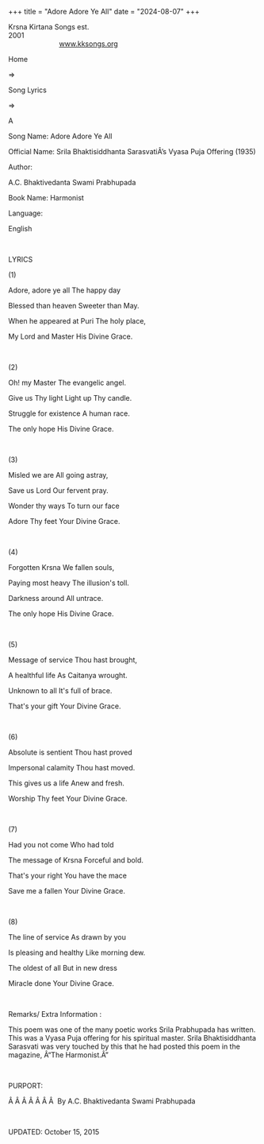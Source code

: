 +++ 
title = "Adore Adore Ye All"
date = "2024-08-07"
+++

Krsna Kirtana Songs est.
2001                                                                                                                                    
            
www.kksongs.org








Home
 
⇒
 
Song Lyrics
 
⇒
 
A


Song
Name: Adore Adore Ye All


Official
Name: Srila Bhaktisiddhanta SarasvatiÂ’s Vyasa Puja Offering (1935)


Author:

A.C. Bhaktivedanta Swami
Prabhupada


Book
Name: 
Harmonist


Language:

English


 


LYRICS


(1)


Adore,
adore ye all The happy day 


Blessed
than heaven Sweeter than May. 


When
he appeared at Puri The holy place, 


My
Lord and Master His Divine Grace. 


 


(2)


Oh! my
Master The evangelic angel. 


Give
us Thy light Light up Thy candle.


Struggle
for existence A human race. 


The
only hope His Divine Grace. 


 


(3) 


Misled
we are All going astray, 


Save
us Lord Our fervent pray. 


Wonder
thy ways To turn our face


Adore
Thy feet Your Divine Grace. 


 


(4)


Forgotten
Krsna We fallen souls, 


Paying
most heavy The illusion's toll. 


Darkness
around All untrace. 


The
only hope His Divine
Grace.              



 


(5)


Message
of service Thou hast brought,


A
healthful life As Caitanya wrought. 


Unknown
to all It's full of brace. 


That's
your gift Your Divine Grace. 


 


(6)


Absolute
is sentient Thou hast proved


Impersonal
calamity Thou hast moved. 


This
gives us a life Anew and fresh. 


Worship
Thy feet Your Divine Grace. 


 


(7)


Had
you not come Who had told 


The
message of Krsna Forceful and bold. 


That's
your right You have the mace 


Save
me a fallen Your Divine Grace. 


 


(8)


The
line of service As drawn by you 


Is
pleasing and healthy Like morning dew. 


The
oldest of all But in new dress 


Miracle
done Your Divine Grace. 


 


Remarks/ Extra Information
: 


This
poem was one of the many poetic works Srila Prabhupada has written. This was a
Vyasa Puja offering for his spiritual master. Srila Bhaktisiddhanta Sarasvati
was very touched by this that he had posted this poem in the magazine, Â“The
Harmonist.Â”


 


PURPORT:


Â Â Â Â Â Â Â  
By A.C. Bhaktivedanta Swami Prabhupada


 


UPDATED:
 October 15, 2015